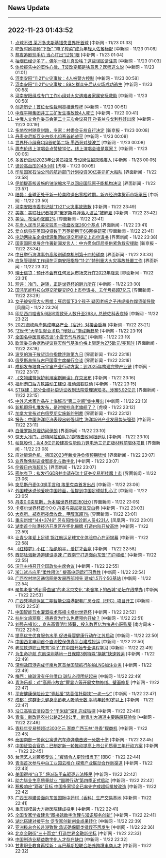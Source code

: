 ## News Update
---
2022-11-23 01:43:52
---
1. <a target="_blank" href="http://www.chinanews.com//tp/hd2011/2022/11-23/1050218.shtml">点球不进 莱万多夫斯基错失世界杯首球</a> [中新网 - 11/23 01:33]
2. <a target="_blank" href="http://www.chinanews.com//cul/2022/11-23/9900267.shtml">吃饭时刷视频“下饭” “电子榨菜”成为年轻人佐餐标配</a> [中新网 - 11/23 01:08]
3. <a target="_blank" href="http://www.chinanews.com//life/2022/11-23/9900266.shtml">熬夜追剧玩手机 当心盯出“过劳”眼</a> [中新网 - 11/23 01:04]
4. <a target="_blank" href="http://www.chinanews.com//life/2022/11-23/9900265.shtml">抽烟已经少多了，偶尔一根儿真没啥？这些误区请注意</a> [中新网 - 11/23 01:03]
5. <a target="_blank" href="http://www.chinanews.com//life/2022/11-23/9900264.shtml">体检报告中的窦性心律、T波改变都是啥意思？医师这么说</a> [中新网 - 11/23 01:01]
6. <a target="_blank" href="http://www.chinanews.com//sh/2022/11-23/9900261.shtml">河南安阳“11·21”火灾事故：4人被警方控制</a> [中新网 - 11/23 00:58]
7. <a target="_blank" href="http://www.chinanews.com//sh/2022/11-23/9900263.shtml">河南安阳“11·21”火灾事故：89名群众先后从火场成功逃生</a> [中新网 - 11/23 00:58]
8. <a target="_blank" href="http://www.chinanews.com//sh/2022/11-23/9900262.shtml">河南安阳组成专门工作小组对火灾遇难者家属安抚救助</a> [中新网 - 11/23 00:58]
9. <a target="_blank" href="http://www.chinanews.com//tp/hd2011/2022/11-23/1050216.shtml#nextpage">创造历史！首位女性裁判亮相世界杯</a> [中新网 - 11/23 00:51]
10. <a target="_blank" href="http://www.chinanews.com//sh/2022/11-23/9900257.shtml">中煤平朔集团井工三矿发生事故致4人死亡</a> [中新网 - 11/23 00:41]
11. <a target="_blank" href="http://www.chinanews.com//gn/2022/11-23/9900256.shtml">中俄人文合作委员会第二十三次会议召开 孙春兰与戈利科娃出席</a> [中新网 - 11/23 00:19]
12. <a target="_blank" href="https://www.bjnews.com.cn/detail-166913210014421.html">多地农村随意封路，专家：村委会无权自行决定</a> [新京报 - 11/23 00:08]
13. <a target="_blank" href="http://www.chinanews.com//ty/2022/11-23/9900252.shtml">丹麦突尼斯互交白卷小组赛首轮战平</a> [中新网 - 11/23 00:08]
14. <a target="_blank" href="http://www.chinanews.com//tp/hd2011/2022/11-23/1050210.shtml">世界杯小组赛C组首轮第二场 墨西哥对战波兰</a> [中新网 - 11/23 00:08]
15. <a target="_blank" href="http://www.chinanews.com//cj/2022/11-23/9900254.shtml">周杰伦线上演唱会点赞破10亿，线上演唱会谁是赢家？</a> [中新网 - 11/23 00:06]
16. <a target="_blank" href="http://www.chinanews.com//sh/2022/11-23/9900253.shtml">多省份启动2023年公务员招录 专设岗位招录残疾人</a> [中新网 - 11/23 00:05]
17. <a target="_blank" href="https://www.huxiu.com/article/721025.html">误诊高血压的48小时</a> [虎嗅 - 11/23 00:05]
18. <a target="_blank" href="https://www.jiemian.com/article/8437517.html">印尼国家石油公司的航运部门计划投资30亿美元扩大船队</a> [界面新闻 - 11/22 23:58]
19. <a target="_blank" href="https://www.jiemian.com/article/8437511.html">伊朗提高核设施的铀浓缩水平以回应国际原子能机构决议</a> [界面新闻 - 11/22 23:57]
20. <a target="_blank" href="http://www.chinanews.com//cj/2022/11-22/9900251.shtml">陆磊：全球正处于新一轮美欧退出宽松时期，新兴经济体货币市场承压</a> [中新网 - 11/22 23:50]
21. <a target="_blank" href="http://www.chinanews.com//sh/2022/11-22/9900250.shtml">河南安阳市委书记就“11·21”火灾事故致歉</a> [中新网 - 11/22 23:49]
22. <a target="_blank" href="http://www.chinanews.com//gj/2022/11-22/9900249.shtml">美媒：美联社记者报道“俄罗斯导弹落入波兰”被解雇</a> [中新网 - 11/22 23:42]
23. <a target="_blank" href="https://www.jiemian.com/article/8437497.html">美油、布油均涨超2%</a> [界面新闻 - 11/22 23:41]
24. <a target="_blank" href="https://www.jiemian.com/article/8437499.html">在岸人民币兑美元较周一夜盘收涨260个基点</a> [界面新闻 - 11/22 23:41]
25. <a target="_blank" href="https://www.jiemian.com/article/8437492.html">爱立信将在英国投资数千万英镑用于6G网络研究</a> [界面新闻 - 11/22 23:41]
26. <a target="_blank" href="https://www.jiemian.com/article/8437491.html">电动两轮车企业绿源集团向港交所提交上市申请书</a> [界面新闻 - 11/22 23:38]
27. <a target="_blank" href="https://www.bjnews.com.cn/detail-166913097214416.html">国家国际发展合作署新闻发言人：中方愿向印尼提供紧急救灾援助</a> [新京报 - 11/22 23:34]
28. <a target="_blank" href="https://www.jiemian.com/article/8437462.html">中日举行海洋事务高级别磋商机制第十四轮磋商</a> [界面新闻 - 11/22 23:33]
29. <a target="_blank" href="https://www.jiemian.com/article/8437476.html">应急管理部工作组在河南安阳指导“11·21”特别重大火灾事故处置工作</a> [界面新闻 - 11/22 23:32]
30. <a target="_blank" href="https://www.jiemian.com/article/8437473.html">瑞士信贷：预计不会有任何发达市场央行在2023年降息</a> [界面新闻 - 11/22 23:31]
31. <a target="_blank" href="http://www.chinanews.com//ty/2022/11-22/9900248.shtml">短评：冷门、逆转，正是世界杯的魅力所在</a> [中新网 - 11/22 23:30]
32. <a target="_blank" href="https://www.jiemian.com/article/8437470.html">国鸿氢能科技向港交所提交IPO上市申请书，去年亏损超7亿元</a> [界面新闻 - 11/22 23:29]
33. <a target="_blank" href="https://news.ifeng.com/c/8L9v5RbFGrj">女子被安阳大火吞噬：死后留下3个孩子 疑因老板之子违规操作焊货架导致</a> [凤凰网 - 11/22 23:26]
34. <a target="_blank" href="http://www.chinanews.com//gj/2022/11-22/9900185.shtml">印尼西爪哇省5.6级地震致死人数升至268人 总统佐科表哀悼</a> [中新网 - 11/22 23:22]
35. <a target="_blank" href="http://www.chinanews.com//gn/2022/11-22/9900245.shtml">2022海峡两岸集成电路产业（宿迁）对接会启幕</a> [中新网 - 11/22 23:21]
36. <a target="_blank" href="http://www.chinanews.com//gn/2022/11-22/9900239.shtml">“Z世代”大学生就业求稳 “慢就业”渐成新趋势</a> [中新网 - 11/22 23:19]
37. <a target="_blank" href="http://www.chinanews.com//life/2022/11-22/9900242.shtml">全国名中医贾英杰谈“小雪节气与养生”</a> [中新网 - 11/22 23:19]
38. <a target="_blank" href="https://www.jiemian.com/article/8437450.html">欧盟委员会据悉提议将天然气基准价格上限定为275欧元/兆瓦时</a> [界面新闻 - 11/22 23:18]
39. <a target="_blank" href="https://www.jiemian.com/article/8437535.html">波罗的海干散货运价指数连跌第九日</a> [界面新闻 - 11/22 23:18]
40. <a target="_blank" href="https://www.jiemian.com/article/8437445.html">俄罗斯总统与古巴国家主席举行会谈</a> [界面新闻 - 11/22 23:18]
41. <a target="_blank" href="http://www.chinanews.com//cj/2022/11-22/9900237.shtml">成都发布培育元宇宙产业行动方案：到2025年构建完整产业链</a> [中新网 - 11/22 23:17]
42. <a target="_blank" href="http://www.chinanews.com//cul/2022/11-22/9900223.shtml">《文物建筑保护利用案例解读》在京发布</a> [中新网 - 11/22 23:16]
43. <a target="_blank" href="http://www.chinanews.com//cj/2022/11-22/9900211.shtml">福州港口后方铁路动工建设 推动海铁联动</a> [中新网 - 11/22 23:15]
44. <a target="_blank" href="https://www.jiemian.com/article/8437435.html">ST联建：部分业绩补偿诉讼收到法院受理通知书，涉案5.92亿元</a> [界面新闻 - 11/22 23:15]
45. <a target="_blank" href="http://www.chinanews.com//cul/2022/11-22/9900209.shtml">中外艺术家作品在上海城市“第二空间”集中展出</a> [中新网 - 11/22 23:13]
46. <a target="_blank" href="https://www.huxiu.com/article/721484.html">新机即将扎堆发布，是时候抄底老旗舰了？</a> [虎嗅 - 11/22 23:12]
47. <a target="_blank" href="https://www.jiemian.com/article/8437427.html">加拿大宣布对白俄罗斯实施新的制裁</a> [界面新闻 - 11/22 23:12]
48. <a target="_blank" href="http://www.chinanews.com//cj/2022/11-22/9900205.shtml">报告：中国海洋经济表现出较强韧性 海洋新兴产业发展势头强劲</a> [中新网 - 11/22 23:11]
49. <a target="_blank" href="https://www.jiemian.com/article/8437411.html">白俄罗斯总理访问伊朗</a> [界面新闻 - 11/22 23:10]
50. <a target="_blank" href="http://www.chinanews.com//ty/2022/11-22/9900246.shtml">惊天大冷门，沙特阿拉伯队2:1逆转击败阿根廷队</a> [中新网 - 11/22 23:10]
51. <a target="_blank" href="https://www.jiemian.com/article/8437374.html">帕瓦股份：拟4.8亿元投建高性能动力锂电池三元正极材料前驱体项目</a> [界面新闻 - 11/22 23:08]
52. <a target="_blank" href="https://www.jiemian.com/article/8437396.html">应对能源危机，德国2023年新增净负债预期猛增</a> [界面新闻 - 11/22 23:07]
53. <a target="_blank" href="http://www.chinanews.com//cj/2022/11-22/9900194.shtml">业界聚焦制造业智能化与数字化</a> [中新网 - 11/22 23:07]
54. <a target="_blank" href="https://www.jiemian.com/article/8437402.html">伦镍日内涨超6%</a> [界面新闻 - 11/22 23:07]
55. <a target="_blank" href="https://www.jiemian.com/article/8437385.html">密尔克卫：拟发行GDR并申请在瑞士证券交易所挂牌上市</a> [界面新闻 - 11/22 23:06]
56. <a target="_blank" href="http://www.chinanews.com//ty/2022/11-22/9900204.shtml">突尼斯丹麦0:0握手言和 埃里克森首发出战</a> [中新网 - 11/22 23:06]
57. <a target="_blank" href="http://www.chinanews.com//ty/shipin/cns/2022/11-22/news943944.shtml">外国球迷说他爱吃中国炒面，但提到中国足球就扎心了</a> [中新网 - 11/22 23:05]
58. <a target="_blank" href="https://www.jiemian.com/article/8437393.html">丹麦0:0突尼斯，为本届世界杯首场0比0</a> [界面新闻 - 11/22 23:05]
59. <a target="_blank" href="http://www.chinanews.com//tp/hd2011/2022/11-22/1050204.shtml">卡塔尔世界杯首个0:0 丹麦与突尼斯互交白卷</a> [中新网 - 11/22 23:03]
60. <a target="_blank" href="https://www.jiemian.com/article/8437377.html">大商所、郑商所夜盘收盘，甲醇涨超1%</a> [界面新闻 - 11/22 23:01]
61. <a target="_blank" href="https://news.ifeng.com/c/8L9rfUPGbo4">重庆新增“144+3746” 另有阳性待诊断人员4231人</a> [凤凰网 - 11/22 23:01]
62. <a target="_blank" href="http://www.chinanews.com//cj/2022/11-22/9900195.shtml">湖南首个陆港经济开发区在怀化揭牌 打造内陆开放高地</a> [中新网 - 11/22 22:59]
63. <a target="_blank" href="http://www.chinanews.com//ty/2022/11-22/9900216.shtml">让青少年爱上足球  锦江航运足球文化体验中心在沪揭幕</a> [中新网 - 11/22 22:58]
64. <a target="_blank" href="http://www.chinanews.com//cul/2022/11-22/9900240.shtml">《红楼梦》小红：拒绝躺平，爱拼才会赢</a> [中新网 - 11/22 22:58]
65. <a target="_blank" href="http://www.chinanews.com//cj/2022/11-22/9900233.shtml">西部陆海新通道建设提速 广西南宁打造面向东盟“门户枢纽”</a> [中新网 - 11/22 22:55]
66. <a target="_blank" href="http://www.chinanews.com//gn/2022/11-22/9900241.shtml">汪洋主持召开全国政协主席会议</a> [中新网 - 11/22 22:55]
67. <a target="_blank" href="http://www.chinanews.com//cj/2022/11-22/9900221.shtml">浙江试点应用“柔性限流” 提高电网运行可靠性</a> [中新网 - 11/22 22:54]
68. <a target="_blank" href="http://www.chinanews.com//cj/2022/11-22/9900212.shtml">广西农村地区通信网络发展西部领先 建成1.5万个5G基站</a> [中新网 - 11/22 22:54]
69. <a target="_blank" href="http://www.chinanews.com//cul/2022/11-22/9900218.shtml">聚焦老舍“透到骨血里”的老北京文化 “老舍笔下的西城”论坛在线举办</a> [中新网 - 11/22 22:53]
70. <a target="_blank" href="http://www.chinanews.com//cj/2022/11-22/9900226.shtml">广西凭祥综保区二期智能公路港配套厂房仓库（EPC）项目开工</a> [中新网 - 11/22 22:53]
71. <a target="_blank" href="http://www.chinanews.com//gn/2022/11-22/9900235.shtml">中国智能节水灌溉技术亮相卡塔尔世界杯</a> [中新网 - 11/22 22:52]
72. <a target="_blank" href="http://www.chinanews.com//cul/2022/11-22/9900215.shtml">杭州文旅观察：德寿宫为什么免费预约开放？</a> [中新网 - 11/22 22:51]
73. <a target="_blank" href="http://www.infzm.com/contents/238857">刘强东捐1亿，京东高管明年降薪，投入数百亿为快递小哥购房</a> [南方周末 - 11/22 22:50]
74. <a target="_blank" href="http://www.chinanews.com//gn/2022/11-22/9900234.shtml">提高优生优育服务水平 促进母婴健康行动在江苏启动</a> [中新网 - 11/22 22:50]
75. <a target="_blank" href="http://www.chinanews.com//cj/2022/11-22/9900236.shtml">中国西北电网首个直流控保仿真平台建成投运</a> [中新网 - 11/22 22:50]
76. <a target="_blank" href="http://www.chinanews.com//sh/2022/11-22/9900224.shtml">老挝铁道职业教育“种子”在中国开始专业课程学习</a> [中新网 - 11/22 22:49]
77. <a target="_blank" href="http://www.chinanews.com//sh/2022/11-22/9900232.shtml">为生命护航 东航深圳基地一日保障3例特殊“捐献”快速转运</a> [中新网 - 11/22 22:49]
78. <a target="_blank" href="http://www.chinanews.com//cj/2022/11-22/9900229.shtml">深圳盐田港完成华南片区首单国际航行船舶LNG加注业务</a> [中新网 - 11/22 22:49]
79. <a target="_blank" href="http://www.chinanews.com//ty/2022/11-22/9900238.shtml">梅西：输球没有任何借口 球队必须团结起来</a> [中新网 - 11/22 22:49]
80. <a target="_blank" href="http://www.chinanews.com//cul/2022/11-22/9900213.shtml">青海乐都：对“高原小故宫”瞿昙寺等开展文物修缮、壁画修复</a> [中新网 - 11/22 22:47]
81. <a target="_blank" href="http://www.chinanews.com//cj/2022/11-22/9900219.shtml">平安健康保险设立“壹起爱”慈善信托帮扶“一老一少”</a> [中新网 - 11/22 22:47]
82. <a target="_blank" href="http://www.chinanews.com//sh/2022/11-22/9900231.shtml">成都：这群街头健身高龄老人吸睛无数 平均年龄60岁以上</a> [中新网 - 11/22 22:47]
83. <a target="_blank" href="http://www.chinanews.com//cj/2022/11-22/9900208.shtml">沿江高铁宜涪段首个“千米级”深孔完成钻探</a> [中新网 - 11/22 22:46]
84. <a target="_blank" href="http://www.chinanews.com//cj/2022/11-22/9900210.shtml">青海：新改建农村公路2548公里，新青川大通道主要路段获验收</a> [中新网 - 11/22 22:46]
85. <a target="_blank" href="http://www.chinanews.com//cj/2022/11-22/9900191.shtml">香料年交易额超过300亿元 客商广西玉林“寻香”探商机</a> [中新网 - 11/22 22:45]
86. <a target="_blank" href="http://www.chinanews.com//gj/2022/11-22/9900181.shtml">泰国南部一警察公寓遭汽车炸弹袭击致一死数十伤</a> [中新网 - 11/22 22:45]
87. <a target="_blank" href="http://www.chinanews.com//cj/2022/11-22/9900184.shtml">中国证监会官员：已制定新一轮推动提高上市公司质量三年行动方案</a> [中新网 - 11/22 22:45]
88. <a target="_blank" href="https://www.bbc.com/zhongwen/simp/world-63719422?at_medium=RSS&amp;at_campaign=KARANGA">台湾艺人刘若英专访：“疫情令人更珍惜当下”</a> [BBC - 11/22 22:44]
89. <a target="_blank" href="http://www.chinanews.com//cj/2022/11-22/9900179.shtml">青海首次参与中白工业园云推介 探索产业联动合作新渠道</a> [中新网 - 11/22 22:43]
90. <a target="_blank" href="http://www.chinanews.com//gj/shipin/cns-d/2022/11-22/news943943.shtml">美国得州“自卫” 将派装甲车驱逐非法移民</a> [中新网 - 11/22 22:42]
91. <a target="_blank" href="http://www.chinanews.com//gn/2022/11-22/9900159.shtml">助力毕业生高质量就业 “国聘行动”第四季正式启动</a> [中新网 - 11/22 22:42]
92. <a target="_blank" href="http://www.chinanews.com//cj/2022/11-22/9900176.shtml">积极响应“双碳”目标 中国多家钢企已率先完成超低排放改造</a> [中新网 - 11/22 22:42]
93. <a target="_blank" href="http://www.chinanews.com//cj/2022/11-22/9900178.shtml">广西玉林建设面向东盟国际中药材（香料）生产交易基地</a> [中新网 - 11/22 22:41]
94. <a target="_blank" href="http://www.chinanews.com//sh/2022/11-22/9900214.shtml">重庆规模最大方舱医院建成投用</a> [中新网 - 11/22 22:41]
95. <a target="_blank" href="http://www.chinanews.com//gn/2022/11-22/9900225.shtml">全国专家学者建言“图书馆数字治理与知识服务创新”</a> [中新网 - 11/22 22:41]
96. <a target="_blank" href="http://www.chinanews.com//gn/2022/11-22/9900222.shtml">湖北搭建对接平台 促专家创新创业成果转化</a> [中新网 - 11/22 22:39]
97. <a target="_blank" href="http://www.chinanews.com//dwq/2022/11-22/9900192.shtml">亚洲榄总会长赴港致歉 承诺确保同类错误不再发生</a> [中新网 - 11/22 22:36]
98. <a target="_blank" href="http://www.chinanews.com//cj/shipin/cns-d/2022/11-22/news943942.shtml">北京金融街“三十而立” 打造世界金融新坐标</a> [中新网 - 11/22 22:33]
99. <a target="_blank" href="http://www.chinanews.com//gn/2022/11-22/9900199.shtml">中国制造业精益数字化人才存在缺口</a> [中新网 - 11/22 22:32]
100. <a target="_blank" href="http://www.chinanews.com//gn/2022/11-22/9900200.shtml">甘肃职业教育再探新：与巴基斯坦联合培养跨境电商人才</a> [中新网 - 11/22 22:32]
